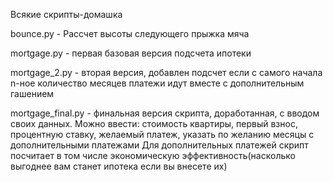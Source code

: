 Всякие скрипты-домашка

bounce.py - Рассчет высоты следующего прыжка мяча

mortgage.py - первая базовая версия подсчета ипотеки

mortgage_2.py - вторая версия, добавлен подсчет если с самого начала n-ное количество месяцев платежи идут вместе с дополнительным гашением

mortgage_final.py - финальная версия скрипта, доработанная, с вводом своих данных.
Можно ввести: стоимость квартиры, первый взнос, процентную ставку, желаемый платеж, указать по желанию месяцы с дополнительными платежами
Для дополнительных платежей скрипт посчитает в том числе экономическую эффективность(насколько выгоднее вам станет ипотека если вы внесете их)
